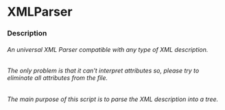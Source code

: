 # XMLParser
### Description
###### An universal XML Parser compatible with any type of XML description.
###### The only problem is that it can't interpret attributes so, please try to eliminate all attributes from the file.
###### The main purpose of this script is to parse the XML description into a tree.

